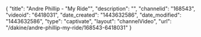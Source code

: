 {
    "title": "Andre Phillip - \"My Ride\"",
    "description": "",
    "channelid": "168543",
    "videoid": "6418031",
    "date_created": "1443632586",
    "date_modified": "1443632586",
    "type": "captivate",
    "layout": "channelVideo",
    "url": "\/dakine\/andre-phillip-my-ride\/168543-6418031"
}